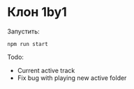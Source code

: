 # Клон 1by1

Запустить:

```
npm run start
```

Todo:

* Current active track
* Fix bug with playing new active folder 